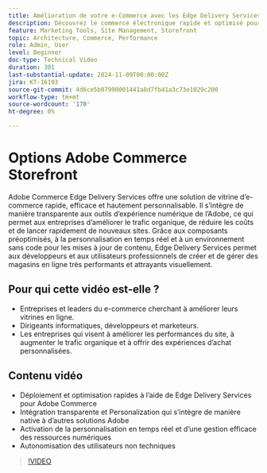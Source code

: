 ```yaml
---
title: Amélioration de votre e-Commerce avec les Edge Delivery Services Adobe Commerce
description: Découvrez le commerce électronique rapide et optimisé pour les moteurs de recherche avec Adobe Commerce. Augmentez le trafic, économisez les coûts et gérez facilement votre vitrine avec les Edge Delivery Services.
feature: Marketing Tools, Site Management, Storefront
topic: Architecture, Commerce, Performance
role: Admin, User
level: Beginner
doc-type: Technical Video
duration: 301
last-substantial-update: 2024-11-09T00:00:00Z
jira: KT-16193
source-git-commit: 4d6ce5b07990001441a8d7fb41a3c73e1029c200
workflow-type: tm+mt
source-wordcount: '170'
ht-degree: 0%

---
```



# Options Adobe Commerce Storefront

Adobe Commerce Edge Delivery Services offre une solution de vitrine d’e-commerce rapide, efficace et hautement personnalisable.
Il s’intègre de manière transparente aux outils d’expérience numérique de l’Adobe, ce qui permet aux entreprises d’améliorer le trafic organique, de réduire les coûts et de lancer rapidement de nouveaux sites. Grâce aux composants préoptimisés, à la personnalisation en temps réel et à un environnement sans code pour les mises à jour de contenu, Edge Delivery Services permet aux développeurs et aux utilisateurs professionnels de créer et de gérer des magasins en ligne très performants et attrayants visuellement.

## Pour qui cette vidéo est-elle ?

- Entreprises et leaders du e-commerce cherchant à améliorer leurs vitrines en ligne.
- Dirigeants informatiques, développeurs et marketeurs.
- Les entreprises qui visent à améliorer les performances du site, à augmenter le trafic organique et à offrir des expériences d’achat personnalisées.

## Contenu vidéo

- Déploiement et optimisation rapides à l’aide de Edge Delivery Services pour Adobe Commerce
- Intégration transparente et Personalization qui s’intègre de manière native à d’autres solutions Adobe
- Activation de la personnalisation en temps réel et d’une gestion efficace des ressources numériques
- Autonomisation des utilisateurs non techniques

>[!VIDEO](https://video.tv.adobe.com/v/3431725?learn=on)
